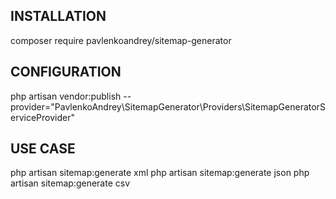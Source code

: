INSTALLATION
------------
composer require pavlenkoandrey/sitemap-generator

CONFIGURATION
------------
php artisan vendor:publish --provider="PavlenkoAndrey\SitemapGenerator\Providers\SitemapGeneratorServiceProvider"

USE CASE
--------
php artisan sitemap:generate xml
php artisan sitemap:generate json
php artisan sitemap:generate csv
